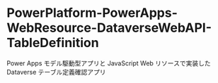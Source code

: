 # PowerPlatform-PowerApps-WebResource-DataverseWebAPI-TableDefinition
 Power Apps モデル駆動型アプリと JavaScript Web リソースで実装した Dataverse テーブル定義確認アプリ
